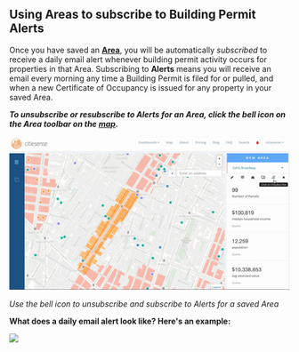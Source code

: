 
## Using Areas to subscribe to Building Permit Alerts
Once you have saved an [**Area**](https://www.citiesense.com/docs/pages/04-Areas.md), you will be automatically *subscribed* to receive a daily email alert whenever building permit activity occurs for properties in that Area. Subscribing to **Alerts** means you will receive an email every morning any time a Building Permit is filed for or pulled, and when a new Certificate of Occupancy is issued for any property in your saved Area. 
 
*__To unsubscribe or resubscribe to Alerts for an Area, click the bell icon on the Area toolbar on the [map](https://www.citiesense.com/map).__*
 
 


![alt text](https://github.com/citiesense/docs/blob/master/images/area_alerts.gif?raw=true "Unsubscribe and subscribe to Alerts for a saved Area")

*Use the bell icon to unsubscribe and subscribe to Alerts for a saved Area*

**What does a daily email alert look like? Here's an example:**


<img src="https://farm5.staticflickr.com/4638/25144585038_379c045ca2_k.jpg" class="img-responsive"/>





